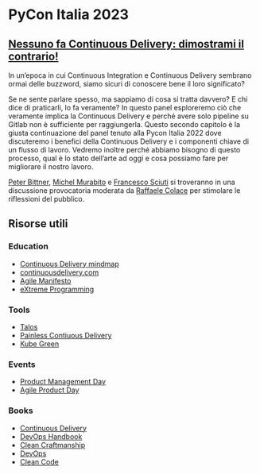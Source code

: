 # PyCon Italia 2023

## [Nessuno fa Continuous Delivery: dimostrami il contrario!][Panel]

In un’epoca in cui Continuous Integration e Continuous Delivery sembrano ormai delle buzzword, siamo sicuri di conoscere bene il loro significato?

Se ne sente parlare spesso, ma sappiamo di cosa si tratta davvero? E chi dice di praticarli, lo fa veramente?
In questo panel esploreremo ciò che veramente implica la Continuous Delivery e perché avere solo pipeline su Gitlab non è sufficiente per raggiungerla. Questo secondo capitolo è la giusta continuazione del panel tenuto alla Pycon Italia 2022 dove discuteremo i benefici della Continuous Delivery e i componenti chiave di un flusso di lavoro. Vedremo inoltre perché abbiamo bisogno di questo processo, qual è lo stato dell’arte ad oggi e cosa possiamo fare per migliorare il nostro lavoro.

[Peter Bittner][Peter], [Michel Murabito][Michel] e [Francesco Sciuti][Francesco] si troveranno in una discussione provocatoria moderata da [Raffaele Colace][Raffaele] per stimolare le riflessioni del pubblico.

[Panel]: https://pycon.it/en/event/nessuno-fa-continuous-delivery-dimostrami-il-contrario
[Peter]: https://www.linkedin.com/in/peterbittner/
[Michel]: https://www.linkedin.com/in/mich-murabito
[Francesco]: https://www.linkedin.com/in/francescosciuti/
[Raffaele]: https://www.linkedin.com/in/raffaele-colace/

## Risorse utili

### Education
- [Continuous Delivery mindmap](https://gitlab.com/painless-software/devops-education-kit/-/blob/main/cicd-mindmap.md)
- [continuousdelivery.com](https://continuousdelivery.com/)
- [Agile Manifesto](https://agilemanifesto.org/)
- [eXtreme Programming](http://www.extremeprogramming.org/)

### Tools
- [Talos](https://github.com/20tab/talos)
- [Painless Contiuous Delivery](https://gitlab.com/painless-software/painless-continuous-delivery)
- [Kube Green](https://kube-green.dev/)

### Events
- [Product Management Day](https://www.productmanagementday.com/)
- [Agile Product Day](https://agilemovement.it/venture/2023/agileproductday/)

### Books
- [Continuous Delivery](https://www.amazon.com/dp/0321601912?tag=contindelive-20)
- [DevOps Handbook](https://www.amazon.com/dp/1942788002?tag=contindelive-20)
- [Clean Craftmanship](https://www.amazon.it/Clean-Craftmanship-Disciplines-Standards-Ethics/dp/013691571X/ref=asc_df_013691571X/?tag=googshopit-21&linkCode=df0&hvadid=555317663662&hvpos=&hvnetw=g&hvrand=328136719607630833&hvpone=&hvptwo=&hvqmt=&hvdev=c&hvdvcmdl=&hvlocint=&hvlocphy=1008736&hvtargid=pla-1228229924280&psc=1)
- [DevOps](https://www.amazon.it/DevOps-integrare-development-operations-migliorare/dp/8850334508/ref=sr_1_3?__mk_it_IT=%C3%85M%C3%85%C5%BD%C3%95%C3%91&crid=2JCGGKI9XJ4W5&keywords=devops&qid=1685011267&s=books&sprefix=devops%2Cstripbooks%2C87&sr=1-3)
- [Clean Code](https://www.amazon.it/Clean-Code-Handbook-Software-Craftsmanship/dp/0132350882/ref=sr_1_1?__mk_it_IT=%C3%85M%C3%85%C5%BD%C3%95%C3%91&crid=8S2XV7BP1FMU&keywords=clean+code&qid=1685011298&s=books&sprefix=clean+code%2Cstripbooks%2C98&sr=1-1)
